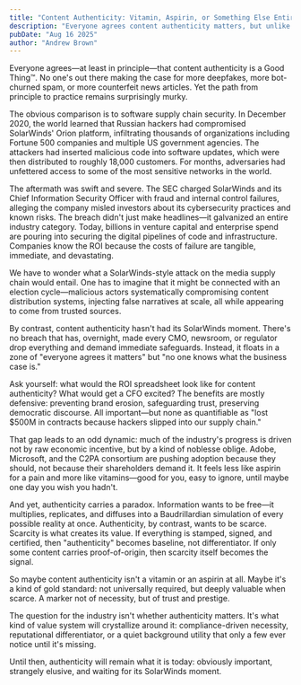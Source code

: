 ```yaml
---
title: "Content Authenticity: Vitamin, Aspirin, or Something Else Entirely?"
description: "Everyone agrees content authenticity matters, but unlike software supply chain security, it hasn't had its SolarWinds moment. Is it a vitamin, an aspirin, or perhaps a gold standard?"
pubDate: "Aug 16 2025"
author: "Andrew Brown"
---
```


Everyone agrees—at least in principle—that content authenticity is a Good Thing™. No one's out there making the case for more deepfakes, more bot-churned spam, or more counterfeit news articles. Yet the path from principle to practice remains surprisingly murky.

The obvious comparison is to software supply chain security. In December 2020, the world learned that Russian hackers had compromised SolarWinds' Orion platform, infiltrating thousands of organizations including Fortune 500 companies and multiple US government agencies. The attackers had inserted malicious code into software updates, which were then distributed to roughly 18,000 customers. For months, adversaries had unfettered access to some of the most sensitive networks in the world.

The aftermath was swift and severe. The SEC charged SolarWinds and its Chief Information Security Officer with fraud and internal control failures, alleging the company misled investors about its cybersecurity practices and known risks. The breach didn't just make headlines—it galvanized an entire industry category. Today, billions in venture capital and enterprise spend are pouring into securing the digital pipelines of code and infrastructure. Companies know the ROI because the costs of failure are tangible, immediate, and devastating.

We have to wonder what a SolarWinds-style attack on the media supply chain would entail. One has to imagine that it might be connected with an election cycle—malicious actors systematically compromising content distribution systems, injecting false narratives at scale, all while appearing to come from trusted sources.

By contrast, content authenticity hasn't had its SolarWinds moment. There's no breach that has, overnight, made every CMO, newsroom, or regulator drop everything and demand immediate safeguards. Instead, it floats in a zone of "everyone agrees it matters" but "no one knows what the business case is."

Ask yourself: what would the ROI spreadsheet look like for content authenticity? What would get a CFO excited? The benefits are mostly defensive: preventing brand erosion, safeguarding trust, preserving democratic discourse. All important—but none as quantifiable as "lost $500M in contracts because hackers slipped into our supply chain."

That gap leads to an odd dynamic: much of the industry's progress is driven not by raw economic incentive, but by a kind of noblesse oblige. Adobe, Microsoft, and the C2PA consortium are pushing adoption because they should, not because their shareholders demand it. It feels less like aspirin for a pain and more like vitamins—good for you, easy to ignore, until maybe one day you wish you hadn't.

And yet, authenticity carries a paradox. Information wants to be free—it multiplies, replicates, and diffuses into a Baudrillardian simulation of every possible reality at once. Authenticity, by contrast, wants to be scarce. Scarcity is what creates its value. If everything is stamped, signed, and certified, then "authenticity" becomes baseline, not differentiator. If only some content carries proof-of-origin, then scarcity itself becomes the signal.

So maybe content authenticity isn't a vitamin or an aspirin at all. Maybe it's a kind of gold standard: not universally required, but deeply valuable when scarce. A marker not of necessity, but of trust and prestige.

The question for the industry isn't whether authenticity matters. It's what kind of value system will crystallize around it: compliance-driven necessity, reputational differentiator, or a quiet background utility that only a few ever notice until it's missing.

Until then, authenticity will remain what it is today: obviously important, strangely elusive, and waiting for its SolarWinds moment.